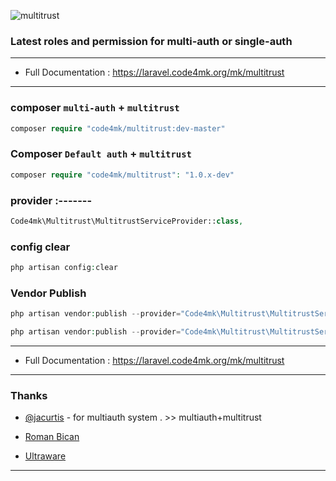 ![multitrust](https://user-images.githubusercontent.com/17185462/27048621-5d5c413a-4fce-11e7-8ca4-dc7d6df16db9.png)

### Latest roles and permission for multi-auth or single-auth
---
* Full Documentation : https://laravel.code4mk.org/mk/multitrust
---
### composer `multi-auth` + `multitrust`
```php
composer require "code4mk/multitrust:dev-master"
```

### Composer `Default auth` + `multitrust`
```php
composer require "code4mk/multitrust": "1.0.x-dev"
```

### provider :-------

```php
Code4mk\Multitrust\MultitrustServiceProvider::class,
```

### config clear

```php
php artisan config:clear
```

### Vendor Publish
```php
php artisan vendor:publish --provider="Code4mk\Multitrust\MultitrustServiceProvider" --tag=config

php artisan vendor:publish --provider="Code4mk\Multitrust\MultitrustServiceProvider" --tag=migrations

```
---
* Full Documentation : https://laravel.code4mk.org/mk/multitrust
---
### Thanks
* [@jacurtis](https://twitter.com/_jacurtis) - for multiauth system . >> multiauth+multitrust

*  [Roman Bican](https://github.com/romanbican)

* [Ultraware](https://github.com/ultraware)
---
